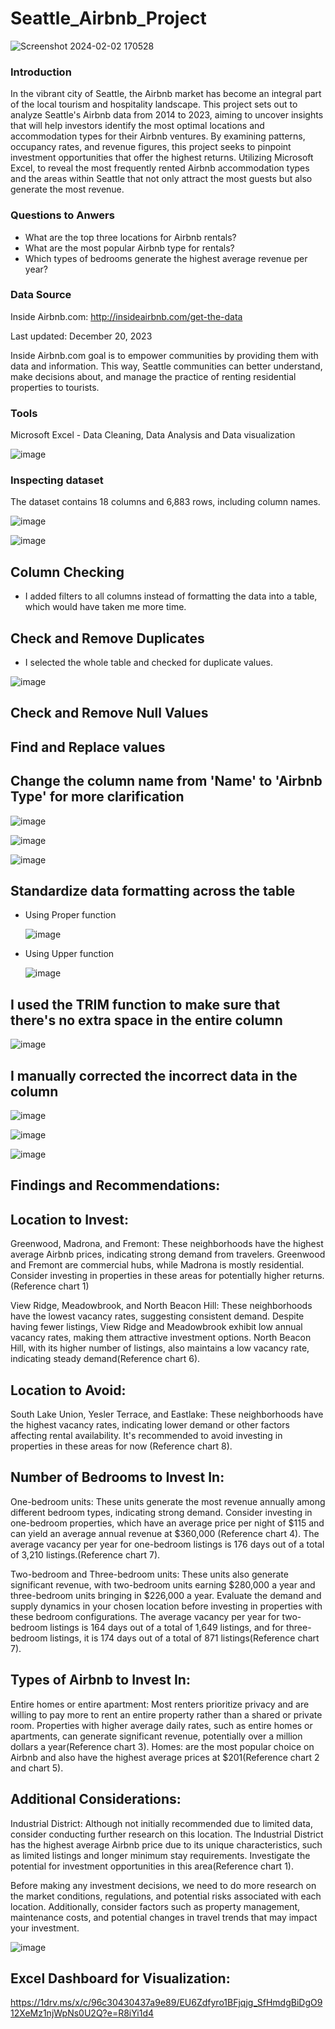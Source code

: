 # Seattle_Airbnb_Project

![Screenshot 2024-02-02 170528](https://github.com/NanManee/Seattle_Airbnb_Project/assets/156528525/1635fe20-b133-4d13-a2c3-faefa013f666)

### Introduction

In the vibrant city of Seattle, the Airbnb market has become an integral part of the local tourism and hospitality landscape. This project sets out to analyze Seattle's Airbnb data from 2014 to 2023, aiming to uncover insights that will help investors identify the most optimal locations and accommodation types for their Airbnb ventures. By examining patterns, occupancy rates, and revenue figures, this project seeks to pinpoint investment opportunities that offer the highest returns. Utilizing Microsoft Excel, to reveal the most frequently rented Airbnb accommodation types and the areas within Seattle that not only attract the most guests but also generate the most revenue.

### Questions to Anwers

- What are the top three locations for Airbnb rentals?
- What are the most popular Airbnb type for rentals?
- Which types of bedrooms generate the highest average revenue per year?

### Data Source

Inside Airbnb.com: http://insideairbnb.com/get-the-data

Last updated: December 20, 2023

Inside Airbnb.com goal is to empower communities by providing them with data and information. This way, Seattle communities can better understand, make decisions about, and manage the practice of renting residential properties to tourists.

### Tools

Microsoft Excel - Data Cleaning, Data Analysis and Data visualization

![image](https://github.com/NanManee/Seattle_Airbnb_Project/assets/156528525/60c0824a-7337-44fc-bd48-70b6f2b3c42f)


### Inspecting dataset

The dataset contains 18 columns and 6,883 rows, including column names.

![image](https://github.com/NanManee/Seattle_Airbnb_Project/assets/156528525/f9a55467-dedd-4ff2-8692-22ae00ec57cf)

![image](https://github.com/NanManee/Seattle_Airbnb_Project/assets/156528525/314fb483-5afb-4399-9a7b-dc0880e12150)


## Column Checking

- I added filters to all columns instead of formatting the data into a table, which would have taken me more time.

## Check and Remove Duplicates

- I selected the whole table and checked for duplicate values.

  
![image](https://github.com/NanManee/Seattle_Airbnb_Project/assets/156528525/170b2e0a-dbee-4b9f-90de-4d8786e8d23e)


## Check and Remove Null Values
## Find and Replace values 
## Change the column name from 'Name' to 'Airbnb Type' for more clarification


![image](https://github.com/NanManee/Seattle_Airbnb_Project/assets/156528525/053ac48a-4d43-4372-9972-cf06e6be0752)


![image](https://github.com/NanManee/Seattle_Airbnb_Project/assets/156528525/459350a8-fd93-4a16-9333-330130baa46e)


![image](https://github.com/NanManee/Seattle_Airbnb_Project/assets/156528525/a1dbdbbb-48dc-4a63-8d10-2c631e97b76f)


## Standardize data formatting across the table

- Using Proper function


  ![image](https://github.com/NanManee/Seattle_Airbnb_Project/assets/156528525/4031629e-c6ee-404b-b179-e4e2a54a598f)
  

- Using Upper function


  ![image](https://github.com/NanManee/Seattle_Airbnb_Project/assets/156528525/256e821c-3223-49e4-ae89-c3df9f9cc7ef)


## I used the TRIM function to make sure that there's no extra space in the entire column


![image](https://github.com/NanManee/Seattle_Airbnb_Project/assets/156528525/2bdeed4e-37c2-447b-8a08-eed02e0fb02f)


## I manually corrected the incorrect data in the column


![image](https://github.com/NanManee/Seattle_Airbnb_Project/assets/156528525/bd493dd9-eed8-48ef-8a30-326df8521c7f)

![image](https://github.com/NanManee/Seattle_Airbnb_Project/assets/156528525/9ab36750-f3b2-4826-8fcf-dbb79133b986)

![image](https://github.com/NanManee/Seattle_Airbnb_Project/assets/156528525/a010835c-2259-4129-a41c-a1d213aa31d7)



## Findings and Recommendations:

## Location to Invest:

Greenwood, Madrona, and Fremont: These neighborhoods have the highest average Airbnb prices, indicating strong demand from travelers. Greenwood and Fremont are commercial hubs, while Madrona is mostly residential. Consider investing in properties in these areas for potentially higher returns. (Reference chart 1)

View Ridge, Meadowbrook, and North Beacon Hill: These neighborhoods have the lowest vacancy rates, suggesting consistent demand. Despite having fewer listings, View Ridge and Meadowbrook exhibit low annual vacancy rates, making them attractive investment options. North Beacon Hill, with its higher number of listings, also maintains a low vacancy rate, indicating steady demand(Reference chart 6).

## Location to Avoid:
South Lake Union, Yesler Terrace, and Eastlake: These neighborhoods have the highest vacancy rates, indicating lower demand or other factors affecting rental availability. It's recommended to avoid investing in properties in these areas for now 
(Reference chart 8).


## Number of Bedrooms to Invest In:

One-bedroom units: These units generate the most revenue annually among different bedroom types, indicating strong demand. Consider investing in one-bedroom properties, which have an average price per night of $115 and can yield an average annual revenue at $360,000 (Reference chart 4). The average vacancy per year for one-bedroom listings is 176 days out of a total of 3,210 listings.(Reference chart 7). 

Two-bedroom and Three-bedroom units: These units also generate significant revenue, with two-bedroom units earning $280,000 a year and three-bedroom units bringing in $226,000 a year. Evaluate the demand and supply dynamics in your chosen location before investing in properties with these bedroom configurations. The average vacancy per year for two-bedroom listings is 164 days out of a total of 1,649 listings, and for three-bedroom listings, it is 174 days out of a total of 871 listings(Reference chart 7). 


## Types of Airbnb to Invest In:

Entire homes or entire apartment: Most renters prioritize privacy and are willing to pay more to rent an entire property rather than a shared or private room. Properties with higher average daily rates, such as entire homes or apartments, can generate significant revenue, potentially over a million dollars a year(Reference chart 3).
Homes: are the most popular choice on Airbnb and also have the highest average prices at $201(Reference chart 2 and chart 5).


## Additional Considerations:

Industrial District: Although not initially recommended due to limited data, consider conducting further research on this location. The Industrial District has the highest average Airbnb price due to its unique characteristics, such as limited listings and longer minimum stay requirements. Investigate the potential for investment opportunities in this area(Reference chart 1).


Before making any investment decisions, we need to do more research on the market conditions, regulations, and potential risks associated with each location. Additionally, consider factors such as property management, maintenance costs, and potential changes in travel trends that may impact your investment.

![image](https://github.com/NanManee/Seattle_Airbnb_Project/assets/156528525/fb848ba5-91f5-4f69-8e55-59bb65ff17a0)


## Excel Dashboard for Visualization: 
https://1drv.ms/x/c/96c30430437a9e89/EU6Zdfyro1BFjqjg_SfHmdgBiDgO912XeMz1njWpNs0U2Q?e=R8iYi1d4




